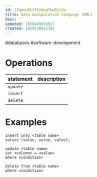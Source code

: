 ```yaml
---
id: lfqeun8ttf6nqoq7kw0jr2w
title: data manipulation language (DML)
desc: ''
updated: 1656449839927
created: 1654530812783
---
```

#databases #software-development 
# Operations
| statement | description |
|---|---|
| `update` | |
| `insert` | |
| `delete` | |

# Examples
```
insert into <table name>
values (value, value, value);
```
```
update <table name>
set <column> = <value>
where <condition>
```
```
delete from <table name>
where <condition>
```
